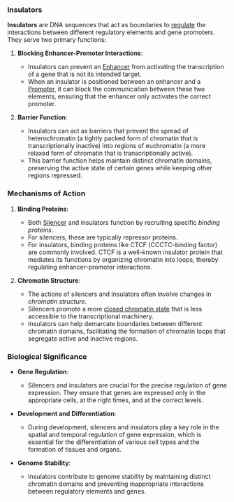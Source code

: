### Insulators

**Insulators** are DNA sequences that act as boundaries to [regulate](Transcription%20Regulation.md) the interactions between different regulatory elements and gene promoters. They serve two primary functions:

1. **Blocking Enhancer-Promoter Interactions**:
    
    - Insulators can prevent an [Enhancer](Enhancer.md) from activating the transcription of a gene that is not its intended target.
    - When an insulator is positioned between an enhancer and a [Promoter](Promoter.md), it can block the communication between these two elements, ensuring that the enhancer only activates the correct promoter.
2. **Barrier Function**:
    
    - Insulators can act as barriers that prevent the spread of heterochromatin (a tightly packed form of chromatin that is transcriptionally inactive) into regions of euchromatin (a more relaxed form of chromatin that is transcriptionally active).
    - This barrier function helps maintain distinct chromatin domains, preserving the active state of certain genes while keeping other regions repressed.

### Mechanisms of Action

1. **Binding Proteins**:
    
    - Both [Silencer](Silencer.md) and insulators function by recruiting specific _binding proteins_.
    - For silencers, these are typically repressor proteins.
    - For insulators, binding proteins like CTCF (CCCTC-binding factor) are commonly involved. CTCF is a well-known insulator protein that mediates its functions by organizing chromatin into loops, thereby regulating enhancer-promoter interactions.
2. **Chromatin Structure**:
    
    - The actions of silencers and insulators often involve changes in _chromatin structure_.
    - Silencers promote a more [closed chromatin state](Open%20Chromatin%20Regions.md) that is less accessible to the transcriptional machinery.
    - Insulators can help demarcate boundaries between different chromatin domains, facilitating the formation of chromatin loops that segregate active and inactive regions.

### Biological Significance

- **Gene Regulation**:
    
    - Silencers and insulators are crucial for the precise regulation of gene expression. They ensure that genes are expressed only in the appropriate cells, at the right times, and at the correct levels.
- **Development and Differentiation**:
    
    - During development, silencers and insulators play a key role in the spatial and temporal regulation of gene expression, which is essential for the differentiation of various cell types and the formation of tissues and organs.
- **Genome Stability**:
    
    - Insulators contribute to genome stability by maintaining distinct chromatin domains and preventing inappropriate interactions between regulatory elements and genes.